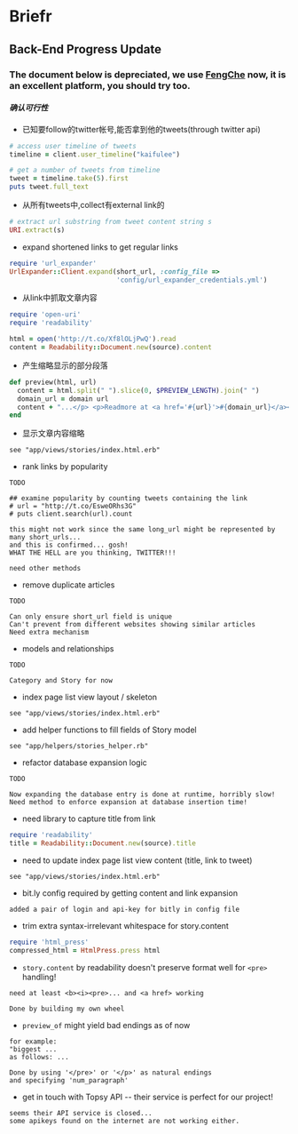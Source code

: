 # Briefr

## Back-End Progress Update

### The document below is depreciated, we use [FengChe](https://fengcheco.com) now, it is an excellent platform, you should try too.

#### _确认可行性_

*   已知要follow的twitter帐号,能否拿到他的tweets(through twitter api)

```ruby
# access user timeline of tweets
timeline = client.user_timeline("kaifulee")

# get a number of tweets from timeline
tweet = timeline.take(5).first
puts tweet.full_text
```

*   从所有tweets中,collect有external link的

```ruby
# extract url substring from tweet content string s
URI.extract(s)
```

*   expand shortened links to get regular links

```ruby
require 'url_expander'
UrlExpander::Client.expand(short_url, :config_file =>
                           'config/url_expander_credentials.yml')
```

*   从link中抓取文章内容

```ruby
require 'open-uri'
require 'readability'

html = open('http://t.co/Xf8lOLjPwQ').read
content = Readability::Document.new(source).content
```

*   产生缩略显示的部分段落

```ruby
def preview(html, url)
  content = html.split(" ").slice(0, $PREVIEW_LENGTH).join(" ")
  domain_url = domain url
  content + "...</p> <p>Readmore at <a href='#{url}'>#{domain_url}</a></p>"
end
```

*   显示文章内容缩略

```
see "app/views/stories/index.html.erb"
```

*   rank links by popularity

```
TODO

## examine popularity by counting tweets containing the link
# url = "http://t.co/EsweORhs3G"
# puts client.search(url).count

this might not work since the same long_url might be represented by many short_urls...
and this is confirmed... gosh!
WHAT THE HELL are you thinking, TWITTER!!!

need other methods
```

*   remove duplicate articles

```
TODO

Can only ensure short_url field is unique
Can't prevent from different websites showing similar articles
Need extra mechanism
```

*   models and relationships

```
TODO

Category and Story for now
```

*   index page list view layout / skeleton

```
see "app/views/stories/index.html.erb"
```

*   add helper functions to fill fields of Story model

```
see "app/helpers/stories_helper.rb"
```

*   refactor database expansion logic

```
TODO

Now expanding the database entry is done at runtime, horribly slow!
Need method to enforce expansion at database insertion time!
```

*   need library to capture title from link

```ruby
require 'readability'
title = Readability::Document.new(source).title
```

*   need to update index page list view content (title, link to tweet)

```
see "app/views/stories/index.html.erb"
```

*   bit.ly config required by getting content and link expansion

```
added a pair of login and api-key for bitly in config file
```

*   trim extra syntax-irrelevant whitespace for story.content

```ruby
require 'html_press'
compressed_html = HtmlPress.press html
```

*   `story.content` by readability doesn't preserve format well for `<pre>` handling!

```
need at least <b><i><pre>... and <a href> working

Done by building my own wheel
```

*   `preview_of` might yield bad endings as of now

```
for example:
"biggest ...
as follows: ...

Done by using '</pre>' or '</p>' as natural endings
and specifying 'num_paragraph'
```

*   get in touch with Topsy API -- their service is perfect for our project!

```
seems their API service is closed...
some apikeys found on the internet are not working either.
```
